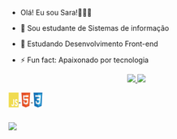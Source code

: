 - Olá! Eu sou Sara!👋🤘🤙



- 🔭 Sou estudante de Sistemas de informação
- 🌱 Estudando Desenvolvimento Front-end
- ⚡ Fun fact: Apaixonado por tecnologia 

<div align="center">
  <a href="https://github.com/saraxld">
  <img height="150em" src="https://github-readme-stats.vercel.app/api?username=luizguilhermepaulauskas&show_icons=true&theme=dark&include_all_commits=true&count_private=true"/>
  <img height="150em" src="https://github-readme-stats.vercel.app/api/top-langs/?username=luizguilhermepaulauskas&layout=compact&langs_count=7&theme=dark"/>
</div>
<div style="display: inline_block"><br>
  <img align="center" alt="Rafa-Js" height="30" width="20" src="https://raw.githubusercontent.com/devicons/devicon/master/icons/javascript/javascript-plain.svg">
  <img align="center" alt="Rafa-HTML" height="30" width="20" src="https://raw.githubusercontent.com/devicons/devicon/master/icons/html5/html5-original.svg">
  <img align="center" alt="Rafa-CSS" height="30" width="20" src="https://raw.githubusercontent.com/devicons/devicon/master/icons/css3/css3-original.svg">
   
</div>
  
  ##
  
  <div> 

  <a href="https://www.instagram.com/luiz_gui/" target="_blank"><img src="https://img.shields.io/badge/-Instagram-%23E4405F?style=for-the-badge&logo=instagram&logoColor=white" target="_blank"></a>

</div>
